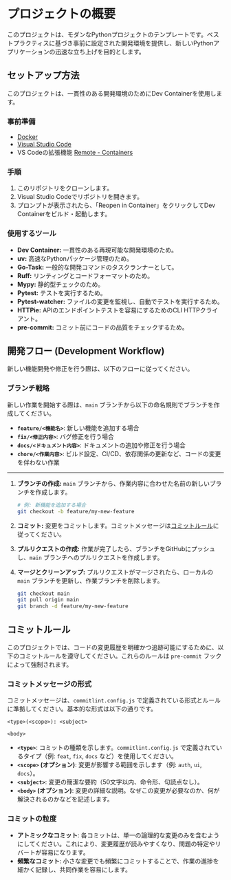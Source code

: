 # プロジェクトの概要

このプロジェクトは、モダンなPythonプロジェクトのテンプレートです。ベストプラクティスに基づき事前に設定された開発環境を提供し、新しいPythonアプリケーションの迅速な立ち上げを目的とします。

## セットアップ方法

このプロジェクトは、一貫性のある開発環境のためにDev Containerを使用します。

### 事前準備

*   [Docker](https://docs.docker.com/get-docker/)
*   [Visual Studio Code](https://code.visualstudio.com/)
*   VS Codeの拡張機能 [Remote - Containers](https://marketplace.visualstudio.com/items?itemName=ms-vscode-remote.remote-containers)

### 手順

1.  このリポジトリをクローンします。
2.  Visual Studio Codeでリポジトリを開きます。
3.  プロンプトが表示されたら、「Reopen in Container」をクリックしてDev Containerをビルド・起動します。

### 使用するツール

*   **Dev Container:** 一貫性のある再現可能な開発環境のため。
*   **uv:** 高速なPythonパッケージ管理のため。
*   **Go-Task:** 一般的な開発コマンドのタスクランナーとして。
*   **Ruff:** リンティングとコードフォーマットのため。
*   **Mypy:** 静的型チェックのため。
*   **Pytest:** テストを実行するため。
*   **Pytest-watcher:** ファイルの変更を監視し、自動でテストを実行するため。
*   **HTTPie:** APIのエンドポイントテストを容易にするためのCLI HTTPクライアント。
*   **pre-commit:** コミット前にコードの品質をチェックするため。

## 開発フロー (Development Workflow)

新しい機能開発や修正を行う際は、以下のフローに従ってください。

### ブランチ戦略

新しい作業を開始する際は、`main` ブランチから以下の命名規則でブランチを作成してください。

*   **`feature/<機能名>`**: 新しい機能を追加する場合
*   **`fix/<修正内容>`**: バグ修正を行う場合
*   **`docs/<ドキュメント内容>`**: ドキュメントの追加や修正を行う場合
*   **`chore/<作業内容>`**: ビルド設定、CI/CD、依存関係の更新など、コードの変更を伴わない作業

---

1.  **ブランチの作成:**
    `main` ブランチから、作業内容に合わせた名前の新しいブランチを作成します。
    ```bash
    # 例: 新機能を追加する場合
    git checkout -b feature/my-new-feature
    ```

2.  **コミット:**
    変更をコミットします。コミットメッセージは[コミットルール](#コミットルール)に従ってください。

3.  **プルリクエストの作成:**
    作業が完了したら、ブランチをGitHubにプッシュし、`main` ブランチへのプルリクエストを作成します。

4.  **マージとクリーンアップ:**
    プルリクエストがマージされたら、ローカルの `main` ブランチを更新し、作業ブランチを削除します。
    ```bash
    git checkout main
    git pull origin main
    git branch -d feature/my-new-feature
    ```

## コミットルール

このプロジェクトでは、コードの変更履歴を明確かつ追跡可能にするために、以下のコミットルールを遵守してください。これらのルールは `pre-commit` フックによって強制されます。

### コミットメッセージの形式

コミットメッセージは、`commitlint.config.js` で定義されている形式とルールに準拠してください。基本的な形式は以下の通りです。

```
<type>(<scope>): <subject>

<body>
```

*   **`<type>`**: コミットの種類を示します。`commitlint.config.js` で定義されているタイプ（例: `feat`, `fix`, `docs` など）を使用してください。
*   **`<scope>` (オプション)**: 変更が影響する範囲を示します（例: `auth`, `ui`, `docs`）。
*   **`<subject>`**: 変更の簡潔な要約（50文字以内、命令形、句読点なし）。
*   **`<body>` (オプション)**: 変更の詳細な説明。なぜこの変更が必要なのか、何が解決されるのかなどを記述します。

### コミットの粒度

*   **アトミックなコミット**: 各コミットは、単一の論理的な変更のみを含むようにしてください。これにより、変更履歴が読みやすくなり、問題の特定やリバートが容易になります。
*   **頻繁なコミット**: 小さな変更でも頻繁にコミットすることで、作業の進捗を細かく記録し、共同作業を容易にします。
